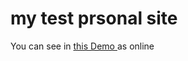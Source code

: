 # my test prsonal site
You can see in [this Demo ](https://masoumeh-web.github.io/rain-drop-js/)as online 
